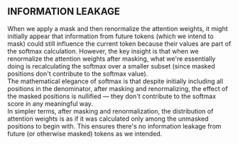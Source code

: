 ## INFORMATION LEAKAGE

When we apply a mask and then renormalize the attention weights, it might initially
appear that information from future tokens (which we intend to mask) could still
influence the current token because their values are part of the softmax calculation.
However, the key insight is that when we renormalize the attention weights after
masking, what we're essentially doing is recalculating the softmax over a smaller
subset (since masked positions don't contribute to the softmax value).
<br>
The mathematical elegance of softmax is that despite initially including all positions
in the denominator, after masking and renormalizing, the effect of the masked
positions is nullified — they don't contribute to the softmax score in any meaningful
way.
<br>
In simpler terms, after masking and renormalization, the distribution of attention
weights is as if it was calculated only among the unmasked positions to begin with.
This ensures there's no information leakage from future (or otherwise masked)
tokens as we intended.
